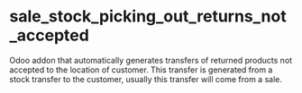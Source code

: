 # sale_stock_picking_out_returns_not_accepted
Odoo addon that automatically generates transfers of returned products not accepted to the location of customer. This transfer is generated from a stock transfer to the customer, usually this transfer will come from a sale.
